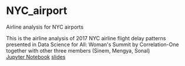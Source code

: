 # NYC_airport
Airline analysis for NYC airports

This is the airline analysis of 2017 NYC airline flight delay patterns presented in Data Science for All: Woman's Summit by Correlation-One together with other three members (Sinem, Mengya, Sonal)<br>
[Jupyter Notebook](https://htmlpreview.github.io/?https://github.com/jenniening/NYC_airport/blob/master/NYC_airport.html)
[slides](https://github.com/jenniening/NYC_airport/blob/master/ds4a_presentation_group18.pptx)
